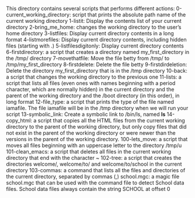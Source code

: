 This directory contains several scripts that performs different actions:
	0-current_working_directory: script that prints the absolute path name of the current working directory
	1-listit: Display the contents list of your current directory
	2-bring_me_home: changes the working directory to the user’s home directory
	3-listfiles: Display current directory contents in a long format
	4-listmorefiles: Display current directory contents, including hidden files (starting with .)
	5-listfilesdigitonly: Display current directory contents
	6-firstdirectory: a script that creates a directory named my_first_directory in the /tmp/ directory
	7-movethatfile: Move the file betty from /tmp/ to /tmp/my_first_directory
	8-firstdelete: Delete the file betty
	9-firstdirdeletion: Delete the directory my_first_directory that is in the /tmp directory
	10-back: a script that changes the working directory to the previous one
	11-lists: a script that lists all files (even ones with names beginning with a period character, which are normally hidden) in the current directory and the parent of the working directory and the /boot directory (in this order), in long format
	12-file_type: a script that prints the type of the file named iamafile. The file iamafile will be in the /tmp directory when we will run your script
	13-symbolic_link: Create a symbolic link to /bin/ls, named __ls__
	14-copy_html:  a script that copies all the HTML files from the current working directory to the parent of the working directory, but only copy files that did not exist in the parent of the working directory or were newer than the versions in the parent of the working directory.
	100-lets_move: a script that moves all files beginning with an uppercase letter to the directory /tmp/u
	101-clean_emacs: a script that deletes all files in the current working directory that end with the character ~
	102-tree: a script that creates the directories welcome/, welcome/to/ and welcome/to/school in the current directory
	103-commas: a command that lists all the files and directories of the current directory, separated by commas (,)
	school.mgc: a magic file school.mgc that can be used with the command file to detect School data files. School data files always contain the string SCHOOL at offset 0
